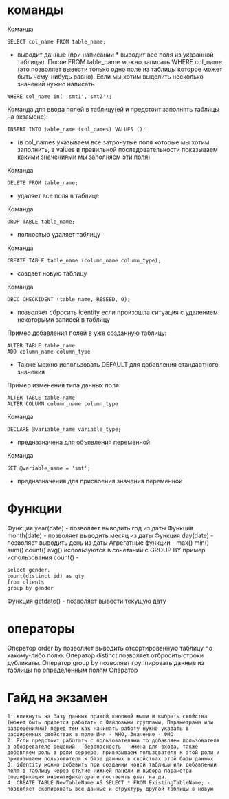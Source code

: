 # команды

Команда 
~~~
SELECT col_name FROM table_name;
~~~
- выводит данные (при написании * выводит все поля из указанной таблицы). После FROM table_name можно записать WHERE col_name (это позволяет вывести только одно поле из таблицы которое может быть чему-нибудь равно).
Если мы хотим выделить несколько значений нужно написать 
~~~
WHERE col_name in( 'smt1','smt2');
~~~

Команда для ввода полей в таблицу(ей и предстоит заполнять таблицы на экзамене):
~~~
INSERT INTO table_name (col_names) VALUES ();
~~~
- (в col_names указываем все затронутые поля которые мы хотим заполнить, 
в values в правильной последовательности показываем какими 
значениями мы заполняем эти поля)

Команда 
~~~
DELETE FROM table_name;
~~~
- удаляет все поля в таблице

Команда 
~~~
DROP TABLE table_name;
~~~
- полностью удаляет таблицу 

Команда 
~~~
CREATE TABLE table_name (column_name column_type);
~~~
- создает новую таблицу 

Команда 
~~~
DBCC CHECKIDENT (table_name, RESEED, 0);
~~~
- позволяет сбросить identity если произошла ситуация с удалением некоторыми записей в таблицу

Пример добавления полей в уже созданную таблицу:
~~~
ALTER TABLE table_name
ADD column_name column_type
~~~
- Также можно использовать DEFAULT для добавления стандартного значения

Пример изменения типа данных поля:
~~~
ALTER TABLE table_name
ALTER COLUMN column_name column_type
~~~

Команда 
~~~
DECLARE @variable_name variable_type;
~~~
- предназначена для объявления переменной

Команда 
~~~
SET @variable_name = 'smt';
~~~
- предназначения для присвоения значения переменной

# Функции
Функция year(date) - позволяет выводить год из даты
Функция month(date) - позволяет выводить месяц из даты
Функция day(date) - позволяет выводить день из даты
Агрегатные функции - max() min() sum() count() avg() используются в сочетании с GROUP BY
пример использования count() - 
~~~
select gender,
count(distinct id) as qty
from clients
group by gender
~~~
Функция getdate() - позволяет вывести текущую дату

# операторы
Оператор order by позволяет выводить отсортированную таблицу по какому-либо полю.
Оператор distinct позволяет отбросить строки дубликаты.
Оператор group by позволяет группировать данные из таблицы по определенным полям
Оператор 

# Гайд на экзамен
	1: кликнуть на базу данных правой кнопкой мыши и выбрать свойства (может быть придется работать с Файловыми группами, Параметрами или разрешениями) перед тем как начинать работу нужно указать в расширенных свойствах в поле Имя - WHO, Значение - ФИО
	2: Если предстоит работать с пользователями то добавляем пользователя в обозревателе решений - безопасность - имена для входа, также добавляем роль в роли сервера, привязываем пользователя к этой роли и привязываем пользователя к базе данных в свойствах этой базы данных
	3: identity можно добавить при создании новой таблицы или добавлении поля в таблицу через отктие нижней панели и выбора параметра спецификация индентификатора и поставить флаг на да.
	4: CREATE TABLE NewTableName AS SELECT * FROM ExistingTableName; - позволяет скопировать все данные и структуру другой таблицы в новую